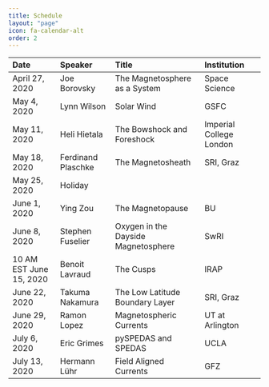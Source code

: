 ```yaml
---
title: Schedule
layout: "page"
icon: fa-calendar-alt
order: 2
---
```


| Date |Speaker | Title | Institution |
|:-----|:-------|:------|:------------|
| April 27, 2020 | Joe Borovsky | The Magnetosphere as a System | Space Science |
| May 4, 2020 | Lynn Wilson | Solar Wind | GSFC |
| May 11, 2020 | Heli Hietala  | The Bowshock and Foreshock | Imperial College London |
| May 18, 2020 | Ferdinand Plaschke | The Magnetosheath | SRI, Graz |
| May 25, 2020 | Holiday |  |  |
| June 1, 2020 | Ying Zou | The Magnetopause | BU |
| June 8, 2020 | Stephen Fuselier | Oxygen in the Dayside Magnetosphere | SwRI |
| 10 AM EST June 15, 2020 | Benoit Lavraud | The Cusps | IRAP |
| June 22, 2020 | Takuma   Nakamura | The Low Latitude Boundary Layer | SRI, Graz |
| June 29, 2020 | Ramon Lopez | Magnetospheric Currents | UT at Arlington |
| July 6, 2020 | Eric Grimes | pySPEDAS and SPEDAS | UCLA |
| July 13, 2020 | Hermann Lühr | Field Aligned Currents | GFZ |

